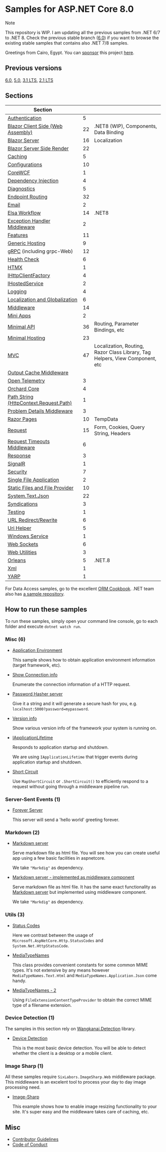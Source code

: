 # Samples for ASP.NET Core 8.0 

> [!NOTE]
> This repository is WIP. I am updating all the previous samples from .NET 6/7 to .NET 8. Check the previous stable branch ([6.0](https://github.com/dodyg/practical-aspnetcore/tree/net6.0/)) if you want to browse the existing stable samples that contains also .NET 7/8 samples.

Greetings from Cairo, Egypt. You can [sponsor](https://github.com/sponsors/dodyg) this project [here](https://github.com/sponsors/dodyg). 

## Previous versions

[6.0](https://github.com/dodyg/practical-aspnetcore/tree/net6.0/), [5.0](https://github.com/dodyg/practical-aspnetcore/tree/net5.0/), [3.1 LTS](https://github.com/dodyg/practical-aspnetcore/tree/3.1-LTS/), [2.1 LTS](https://github.com/dodyg/practical-aspnetcore/tree/2.1-LTS)

## Sections

| Section                                                                 |     |                                                                              |
| ----------------------------------------------------------------------- | --- | ---------------------------------------------------------------------------- |
| [Authentication](/projects/authentication)                              | 5   |                                                                              |
| [Blazor Client Side (Web Assembly)](/projects/blazor-wasm)              | 22  | .NET8 (WIP), Components, Data Binding                                        |
| [Blazor Server](/projects/blazor-ss)                                    | 16  | Localization                                                                 |
| [Blazor Server Side Render](/projects/blazor-ssr)                       | 22  |                                                                              |
| [Caching](/projects/caching)                                            | 5   |                                                                              |
| [Configurations](/projects/configurations)                              | 10  |                                                                              |
| [CoreWCF](/projects/corewcf)                                            | 1   |                                                                              |
| [Dependency Injection](/projects/dependency-injection/)                 | 4   |                                                                              |
| [Diagnostics](/projects/diagnostics)                                    | 5   |                                                                              |
| [Endpoint Routing](/projects/endpoint-routing)                          | 32  |                                                                              |
| [Email](/projects/mailkit)                                              | 2   |                                                                              |
| [Elsa Workflow](/projects/elsa)                                         | 14  | .NET8                                                                        |
| [Exception Handler Middleware](/projects/exception-handler-middleware/) | 2   |                                                                              |
| [Features](/projects/features)                                          | 11  |                                                                              |
| [Generic Hosting](/projects/generic-host)                               | 9   |                                                                              |
| [gRPC](/projects/grpc) (including grpc-Web)                             | 12  |                                                                              |
| [Health Check](/projects/health-check)                                  | 6   |                                                                              |
| [HTMX](/projects/htmx)                                                  | 1   |                                                                              |
| [IHttpClientFactory](/projects/httpclientfactory)                       | 4   |                                                                              |
| [IHostedService](/projects/ihosted-service)                             | 2   |                                                                              |
| [Logging](/projects/logging)                                            | 4   |                                                                              |
| [Localization and Globalization](/projects/localization)                | 6   |                                                                              |
| [Middleware](/projects/middleware)                                      | 14  |                                                                              |
| [Mini Apps](/projects/mini)                                             | 2   |                                                                              |
| [Minimal API](/projects/minimal-api)                                    | 36  | Routing, Parameter Bindings, etc                                             |
| [Minimal Hosting](/projects/minimal-hosting)                            | 23  |                                                                              |
| [MVC](/projects/mvc)                                                    | 47  | Localization, Routing, Razor Class Library, Tag Helpers, View Component, etc |
| [Output Cache Middleware](/projects/output-cache-middleware)            |     |                                                                              |
| [Open Telemetry](/projects/open-telemetry/)                             | 3   |                                                                              |
| [Orchard Core](/projects/orchard-core)                                  | 4   |                                                                              |
| [Path String (HttpContext.Request.Path)](/projects/path-string)         | 1   |                                                                              |
| [Problem Details Middleware](/projects/problem-details-middleware/)     | 3   |                                                                              |
| [Razor Pages](/projects/razor-pages)                                    | 10  | TempData                                                                     |
| [Request](/projects/request)                                            | 15  | Form, Cookies, Query String, Headers                                         |
| [Request Timeouts Middleware](/projets/request-timeouts-middleware)     | 6   |                                                                              |
| [Response](/projects/response)                                          | 3   |                                                                              |
| [SignalR](/projects/signalr)                                            | 1   |                                                                              |
| [Security](/projects/security)                                          | 7   |                                                                              |
| [Single File Application](/projects/sfa)                                | 2   |                                                                              |
| [Static Files and File Provider](/projects/file-provider)               | 10  |                                                                              |
| [System.Text.Json](/projects/json)                                      | 22  |                                                                              |
| [Syndications](/projects/syndications)                                  | 3   |                                                                              |
| [Testing](/projects/testing)                                            | 1   |                                                                              |
| [URL Redirect/Rewrite](/projects/rewrite)                               | 6   |                                                                              |
| [Uri Helper](/projects/uri-helper)                                      | 5   |                                                                              |
| [Windows Service](/projects/windows-service)                            | 1   |                                                                              |
| [Web Sockets](/projects/web-sockets)                                    | 6   |                                                                              |
| [Web Utilities](/projects/web-utilities)                                | 3   |                                                                              |
| [Orleans](/projects/orleans)                                            | 5   | .NET.8                                                                       |
| [Xml](/projects/xml)                                                    | 1   |                                                                              |
| [YARP](/projects/yarp)                                                  | 1   |                                                                              |

For Data Access samples, go to the excellent [ORM Cookbook](https://github.com/Grauenwolf/DotNet-ORM-Cookbook). .NET team also has [a sample repository](https://github.com/dotnet/samples).

## How to run these samples

To run these samples, simply open your command line console, go to each folder and execute `dotnet watch run`.

### Misc (6)

-   [Application Environment](/projects/application-environment)

    This sample shows how to obtain application environment information (target framework, etc).

-   [Show Connection info](/projects/connection-info)

    Enumerate the connection information of a HTTP request.

-   [Password Hasher server](/projects/password-hasher)

    Give it a string and it will generate a secure hash for you, e.g. `localhost:5000?password=mypassword`.

-   [Version info](/projects/version)

    Show various version info of the framework your system is running on.

-   [IApplicationLifetime](/projects/i-application-lifetime)

    Responds to application startup and shutdown.

    We are using `IApplicationLifetime` that trigger events during application startup and shutdown.

- [Short Circuit](map-short-circuit)

  Use `MapShortCircuit` or `.ShortCircuit()` to efficiently respond to a request without going through a middleware pipeline run. 

### Server-Sent Events (1)

-   [Forever Server](/projects/sse)

    This server will send a 'hello world' greeting forever.

### Markdown (2)

-   [Markdown server](/projects/markdown-server)

    Serve markdown file as html file. You will see how you can create useful app using a few basic facilities in aspnetcore.

    We take `"Markdig"` as dependency.

-   [Markdown server - implemented as middleware component](/projects/markdown-server-middleware)

    Serve markdown file as html file. It has the same exact functionality as [Markdown server](/projects/markdown-server) but implemented using middleware component.

    We take `"Markdig"` as dependency.

### Utils (3)

-   [Status Codes](/projects/utils/http-status-codes)

    Here we contrast between the usage of `Microsoft.AspNetCore.Http.StatusCodes` and `System.Net.HttpStatusCode`.

-   [MediaTypeNames](/projects/utils/media-type-names)

    This class provides convenient constants for some common MIME types. It's not extensive by any means however `MediaTypeNames.Text.Html` and `MediaTypeNames.Application.Json` come handy.

-   [MediaTypeNames - 2](/projects/utils/media-type-names-2)

    Using `FileExtensionContentTypeProvider` to obtain the correct MIME type of a filename extension.

### Device Detection (1)

The samples in this section rely on [Wangkanai.Detection](https://github.com/wangkanai/wangkanai/tree/main/Detection) library.

-   [Device Detection](/projects/device-detection)

    This is the most basic device detection. You will be able to detect whether the client is a desktop or a mobile client.

### Image Sharp (1)

All these samples require `SixLabors.ImageSharp.Web` middleware package. This middleware is an excelent tool to process your day to day image processing need.

-   [Image-Sharp](/projects/image-sharp)

    This example shows how to enable image resizing functionality to your site. It's super easy and the middleware takes care of caching, etc.

## Misc

-   [Contributor Guidelines](https://github.com/dodyg/practical-aspnetcore/blob/master/CONTRIBUTING.md)
-   [Code of Conduct](https://github.com/dodyg/practical-aspnetcore/blob/master/CODE_OF_CONDUCT.md)
